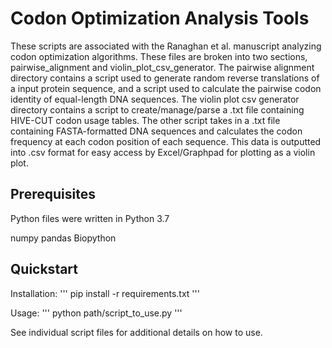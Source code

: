 # Codon Optimization Analysis Tools

These scripts are associated with the Ranaghan et al. manuscript analyzing codon optimization algorithms. These files are broken into two sections, pairwise_alignment and violin_plot_csv_generator. The pairwise alignment directory contains a script used to generate random reverse translations of a input protein sequence, and a script used to calculate the pairwise codon identity of equal-length DNA sequences. The violin plot csv generator directory contains a script to create/manage/parse a .txt file containing HIVE-CUT codon usage tables. The other script takes in a .txt file containing FASTA-formatted DNA sequences and calculates the codon frequency at each codon position of each sequence. This data is outputted into .csv format for easy access by Excel/Graphpad for plotting as a violin plot. 

## Prerequisites

Python files were written in Python 3.7

numpy
pandas
Biopython

## Quickstart

Installation:
'''
pip install -r requirements.txt
'''

Usage:
'''
python path/script_to_use.py
'''

See individual script files for additional details on how to use.